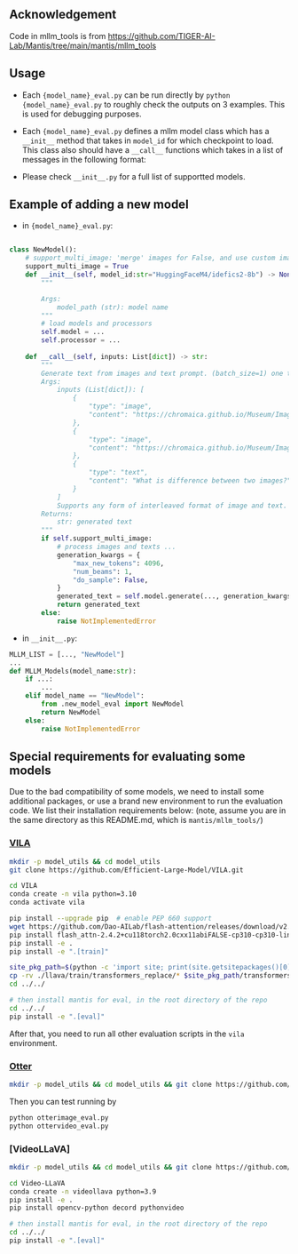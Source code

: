 ## Acknowledgement
Code in mllm_tools is from https://github.com/TIGER-AI-Lab/Mantis/tree/main/mantis/mllm_tools

## Usage

- Each `{model_name}_eval.py` can be run directly by `python {model_name}_eval.py` to roughly check the outputs on 3 examples. This is used for debugging purposes.

- Each `{model_name}_eval.py` defines a mllm model class which has a `__init__` method that takes in `model_id` for which checkpoint to load. This class also should have a `__call__` functions which takes in a list of messages in the following format:

- Please check `__init__.py` for a full list of supportted models.


## Example of adding a new model

- in `{model_name}_eval.py`:
```python

class NewModel():
    # support_multi_image: 'merge' images for False, and use custom image 'sequence' format for True
    support_multi_image = True 
    def __init__(self, model_id:str="HuggingFaceM4/idefics2-8b") -> None:
        """

        Args:
            model_path (str): model name
        """
        # load models and processors
        self.model = ...
        self.processor = ...
        
    def __call__(self, inputs: List[dict]) -> str:
        """
        Generate text from images and text prompt. (batch_size=1) one text at a time.
        Args:
            inputs (List[dict]): [
                {
                    "type": "image",
                    "content": "https://chromaica.github.io/Museum/ImagenHub_Text-Guided_IE/input/sample_34_1.jpg"
                },
                {
                    "type": "image",
                    "content": "https://chromaica.github.io/Museum/ImagenHub_Text-Guided_IE/input/sample_337180_3.jpg"
                },
                {
                    "type": "text",
                    "content": "What is difference between two images?"
                }
            ]
            Supports any form of interleaved format of image and text.
        Returns:
            str: generated text
        """
        if self.support_multi_image:
            # process images and texts ...
            generation_kwargs = {
                "max_new_tokens": 4096,
                "num_beams": 1,
                "do_sample": False,
            }
            generated_text = self.model.generate(..., generation_kwargs)
            return generated_text
        else:
            raise NotImplementedError

```

- in `__init__.py`:
```python
MLLM_LIST = [..., "NewModel"]
...
def MLLM_Models(model_name:str):
    if ...:
        ...
    elif model_name == "NewModel":
        from .new_model_eval import NewModel
        return NewModel
    else:
        raise NotImplementedError
```


## Special requirements for evaluating some models
Due to the bad compatibility of some models, we need to install some additional packages, or use a brand new environment to run the evaluation code. We list their installation requirements below:
(note, assume you are in the same directory as this README.md, which is `mantis/mllm_tools/`)

### [VILA](https://github.com/Efficient-Large-Model/VILA)
```bash
mkdir -p model_utils && cd model_utils
git clone https://github.com/Efficient-Large-Model/VILA.git

cd VILA
conda create -n vila python=3.10
conda activate vila

pip install --upgrade pip  # enable PEP 660 support
wget https://github.com/Dao-AILab/flash-attention/releases/download/v2.4.2/flash_attn-2.4.2+cu118torch2.0cxx11abiFALSE-cp310-cp310-linux_x86_64.whl
pip install flash_attn-2.4.2+cu118torch2.0cxx11abiFALSE-cp310-cp310-linux_x86_64.whl
pip install -e .
pip install -e ".[train]"

site_pkg_path=$(python -c 'import site; print(site.getsitepackages()[0])')
cp -rv ./llava/train/transformers_replace/* $site_pkg_path/transformers/
cd ../../

# then install mantis for eval, in the root directory of the repo
cd ../../
pip install -e ".[eval]"
```

After that, you need to run all other evaluation scripts in the `vila` environment.

### [Otter](https://github.com/Luodian/Otter)
```bash
mkdir -p model_utils && cd model_utils && git clone https://github.com/Luodian/Otter.git
```

Then you can test running by
```bash
python otterimage_eval.py
python ottervideo_eval.py
```

### [VideoLLaVA]
```bash
mkdir -p model_utils && cd model_utils && git clone https://github.com/PKU-YuanGroup/Video-LLaVA.git

cd Video-LLaVA
conda create -n videollava python=3.9
pip install -e .
pip install opencv-python decord pythonvideo

# then install mantis for eval, in the root directory of the repo
cd ../../
pip install -e ".[eval]"
```